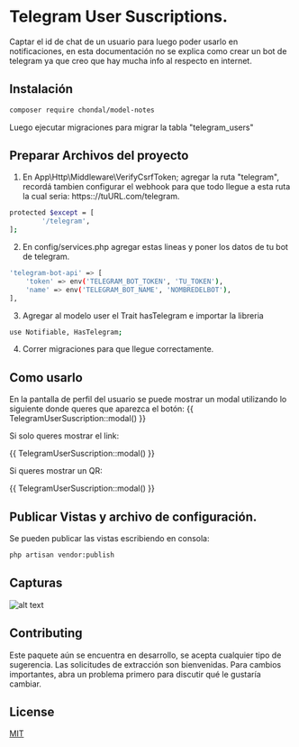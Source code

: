 # Telegram User Suscriptions.

Captar el id de chat de un usuario para luego poder usarlo en notificaciones, en esta documentación no se explica como crear un bot de telegram ya que creo que hay mucha info al respecto en internet.

## Instalación

```bash
composer require chondal/model-notes
```
Luego ejecutar migraciones para migrar la tabla "telegram_users"

## Preparar Archivos del proyecto
1) En App\Http\Middleware\VerifyCsrfToken; agregar la ruta "telegram", recordá tambien configurar el webhook para que todo llegue a esta ruta la cual seria: https:://tuURL.com/telegram.
```bash
protected $except = [
        '/telegram',
];
```

2) En config/services.php agregar estas lineas y poner los datos de tu bot de telegram.
```bash
'telegram-bot-api' => [
    'token' => env('TELEGRAM_BOT_TOKEN', 'TU_TOKEN'),
    'name' => env('TELEGRAM_BOT_NAME', 'NOMBREDELBOT'),
],
```

3) Agregar al modelo user el Trait hasTelegram e importar la libreria
```bash
use Notifiable, HasTelegram;
```

4) Correr migraciones para que llegue correctamente.

## Como usarlo
En la pantalla de perfil del usuario se puede mostrar un modal utilizando lo siguiente donde queres que aparezca el botón:
{{ TelegramUserSuscription::modal() }}

Si solo queres mostrar el link:

{{ TelegramUserSuscription::modal() }}

Si queres mostrar un QR:

{{ TelegramUserSuscription::modal() }}

## Publicar Vistas y archivo de configuración.
Se pueden publicar las vistas escribiendo en consola:
```bash
php artisan vendor:publish
```


## Capturas

![alt text](https://res.cloudinary.com/dchaozfok/image/upload/v1597698708/imhr9vtnikwkmtmbxtsd.png)

## Contributing
Este paquete aún se encuentra en desarrollo, se acepta cualquier tipo de sugerencia.
Las solicitudes de extracción son bienvenidas. Para cambios importantes, abra un problema primero para discutir qué le gustaría cambiar.

## License
[MIT](https://choosealicense.com/licenses/mit/)